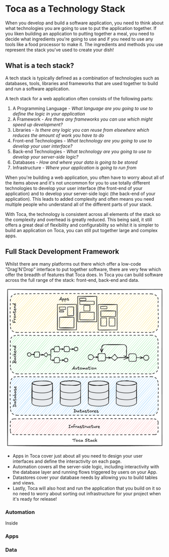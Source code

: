 # Toca as a Technology Stack

When you develop and build a software application, you need to think about what technologies you are going to use to put the application together. If you liken building an application to putting together a meal, you need to decide what ingredients you're going to use and if you need to use any tools like a food processor to make it. The ingredients and methods you use represent the stack you've used to create your dish!

## What is a tech stack?

A tech stack is typically defined as a combination of technologies such as databases, tools, libraries and frameworks that are used together to build and run a software application.

A tech stack for a web application often consists of the following parts:
1. A Programming Language - _What language are you going to use to define the logic in your application_
2. A Framework - _Are there any frameworks you can use which might speed up development?_
3. Libraries - _Is there any logic you can reuse from elsewhere which reduces the amount of work you have to do_
4. Front-end Technologies - _What technology are you going to use to develop your user interface?_
5. Back-end Technologies - _What technology are you going to use to develop your server-side logic?_
6. Databases - _How and where your data is going to be stored_
7. Infrastructure - _Where your application is going to run from_

When you're building a web application, you often have to worry about all of the items above and it's not uncommon for you to use totally different technologies to develop your user interface (the front-end of your application) and to develop your server-side logic (the back-end of your application). This leads to added complexity and often means you need multiple people who understand all of the different parts of your stack.

With Toca, the technology is consistent across all elements of the stack so the complexity and overhead is greatly reduced. This being said, it still offers a great deal of flexibility and configurability so whilst it is simpler to build an application on Toca, you can still put together large and complex apps.

## Full Stack Development Framework

Whilst there are many platforms out there which offer a low-code "Drag'N'Drop" interface to put together software, there are very few which offer the breadth of features that Toca does. In Toca you can build software across the full range of the stack: front-end, back-end and data.

![The Toca Stack](/src/assets/book/toca_stack.png)

- Apps in Toca cover just about all you need to design your user interfaces and define the interactivity on each page.
- Automation covers all the server-side logic, including interactivity with the database layer and running flows triggered by users on your App.
- Datastores cover your database needs by allowing you to build tables and views.
- Lastly, Toca will also host and run the application that you build on it so no need to worry about sorting out infrastructure for your project when it's ready for release!

### Automation

Inside


### Apps


### Data
